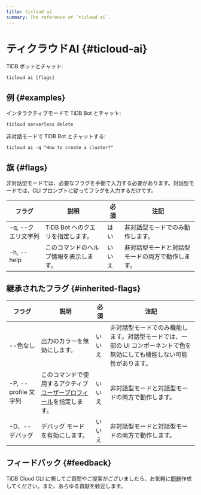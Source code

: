 ```yaml
---
title: ticloud ai
summary: The reference of `ticloud ai`.
---
```


# ティクラウドAI {#ticloud-ai}

TiDB ボットとチャット:

```shell
ticloud ai [flags]
```

## 例 {#examples}

インタラクティブモードで TiDB Bot とチャット:

```shell
ticloud serverless delete
```

非対話モードで TiDB Bot とチャットする:

```shell
ticloud ai -q "How to create a cluster?"
```

## 旗 {#flags}

非対話型モードでは、必要なフラグを手動で入力する必要があります。対話型モードでは、CLI プロンプトに従ってフラグを入力するだけです。

| フラグ          | 説明                    | 必須  | 注記                       |
| ------------ | --------------------- | --- | ------------------------ |
| -q, --クエリ文字列 | TiDB Bot へのクエリを指定します。 | はい  | 非対話型モードでのみ動作します。         |
| -h, --help   | このコマンドのヘルプ情報を表示します。   | いいえ | 非対話型モードと対話型モードの両方で動作します。 |

## 継承されたフラグ {#inherited-flags}

| フラグ               | 説明                                                                             | 必須  | 注記                                                             |
| ----------------- | ------------------------------------------------------------------------------ | --- | -------------------------------------------------------------- |
| --色なし             | 出力のカラーを無効にします。                                                                 | いいえ | 非対話型モードでのみ機能します。対話型モードでは、一部の UI コンポーネントで色を無効にしても機能しない可能性があります。 |
| -P, --profile 文字列 | このコマンドで使用するアクティブ[ユーザープロフィール](/tidb-cloud/cli-reference.md#user-profile)を指定します。 | いいえ | 非対話型モードと対話型モードの両方で動作します。                                       |
| -D、--デバッグ         | デバッグ モードを有効にします。                                                               | いいえ | 非対話型モードと対話型モードの両方で動作します。                                       |

## フィードバック {#feedback}

TiDB Cloud CLI に関してご質問やご提案がございましたら、お気軽に[問題](https://github.com/tidbcloud/tidbcloud-cli/issues/new/choose)作成してください。また、あらゆる貢献を歓迎します。
